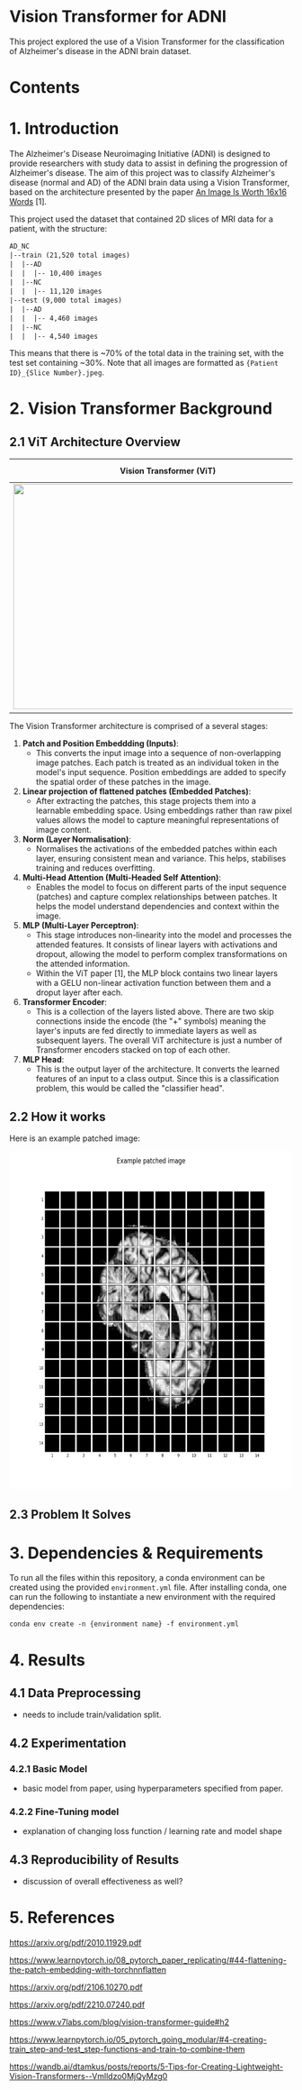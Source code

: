 # Vision Transformer for ADNI
This project explored the use of a Vision Transformer for the classification of Alzheimer's disease in the ADNI brain dataset.

# Contents


# 1. Introduction
The Alzheimer's Disease Neuroimaging Initiative (ADNI) is designed to provide researchers with study data to assist in defining the progression of Alzheimer's disease. The aim of this project was to classify Alzheimer's disease (normal and AD) of the ADNI brain data using a Vision Transformer, based on the architecture presented by the paper [An Image Is Worth 16x16 Words](https://arxiv.org/pdf/2010.11929.pdf) [1].

This project used the dataset that contained 2D slices of MRI data for a patient, with the structure:
```
AD_NC
|--train (21,520 total images)
|  |--AD
|  |  |-- 10,400 images
|  |--NC
|  |  |-- 11,120 images
|--test (9,000 total images)
|  |--AD
|  |  |-- 4,460 images
|  |--NC
|  |  |-- 4,540 images
```
This means that there is ~70% of the total data in the training set, with the test set containing ~30%. Note that all images are formatted as ```{Patient ID}_{Slice Number}.jpeg```.

# 2. Vision Transformer Background
## 2.1 ViT Architecture Overview
| Vision Transformer (ViT) | Transformer Encoder |
| :---: | :---: |
| <img src="misc/vit.gif" width="550" height="400"/> | <img src="misc/encoderblock.png" width="175" height="400"/> |

The Vision Transformer architecture is comprised of a several stages:

1. **Patch and Position Embeddding (Inputs)**:
    - This converts the input image into a sequence of non-overlapping image patches. Each patch
    is treated as an individual token in the model's input sequence. Position embeddings
    are added to specify the spatial order of these patches in the image.
2. **Linear projection of flattened patches (Embedded Patches)**:
    - After extracting the patches, this stage projects them into a learnable embedding space.
     Using embeddings rather than raw pixel values allows the model to capture meaningful 
     representations of image content.
3. **Norm (Layer Normalisation)**:
    - Normalises the activations of the embedded patches within each layer, ensuring consistent mean
    and variance. This helps, stabilises training and reduces overfitting.
4. **Multi-Head Attention (Multi-Headed Self Attention)**:
    - Enables the model to focus on different parts of the input sequence (patches) and capture 
    complex relationships between patches. It helps the model understand dependencies and context 
    within the image.
5. **MLP (Multi-Layer Perceptron)**:
    - This stage introduces non-linearity into the model and processes the attended features. 
    It consists of linear layers with activations and dropout, allowing the model to perform complex 
    transformations on the attended information.
    - Within the ViT paper [1], the MLP block contains two linear layers with a GELU non-linear
    activation function between them and a droput layer after each.
6. **Transformer Encoder**:
    - This is a collection of the layers listed above. There are two skip connections inside the 
    encode (the "+" symbols) meaning the layer's inputs are fed directly to immediate layers
    as well as subsequent layers. The overall ViT architecture is just a number of Transformer
    encoders stacked on top of each other.
7. **MLP Head**:
    - This is the output layer of the architecture. It converts the learned features of an input to 
    a class output. Since this is a classification problem, this would be called the "classifier head".

## 2.2 How it works

Here is an example patched image:

<img src="misc\patched_example.png" width="600" height="600"/>

## 2.3 Problem It Solves



# 3. Dependencies & Requirements

To run all the files within this repository, a conda environment can be created using the provided
```environment.yml``` file. After installing conda, one can run the following to instantiate a
new environment with the required dependencies:
```
conda env create -n {environment name} -f environment.yml
```

# 4. Results

## 4.1 Data Preprocessing
- needs to include train/validation split.

## 4.2 Experimentation

### 4.2.1 Basic Model
- basic model from paper, using hyperparameters specified from paper.

### 4.2.2 Fine-Tuning model
- explanation of changing loss function / learning rate and model shape

## 4.3 Reproducibility of Results
- discussion of overall effectiveness as well?

# 5. References
https://arxiv.org/pdf/2010.11929.pdf

https://www.learnpytorch.io/08_pytorch_paper_replicating/#44-flattening-the-patch-embedding-with-torchnnflatten

https://arxiv.org/pdf/2106.10270.pdf

https://arxiv.org/pdf/2210.07240.pdf

https://www.v7labs.com/blog/vision-transformer-guide#h2

https://www.learnpytorch.io/05_pytorch_going_modular/#4-creating-train_step-and-test_step-functions-and-train-to-combine-them

https://wandb.ai/dtamkus/posts/reports/5-Tips-for-Creating-Lightweight-Vision-Transformers--Vmlldzo0MjQyMzg0

